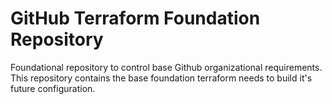 # GitHub Terraform Foundation Repository
Foundational repository to control base Github organizational requirements.
This repository contains the base foundation terraform needs to build it's future configuration.
